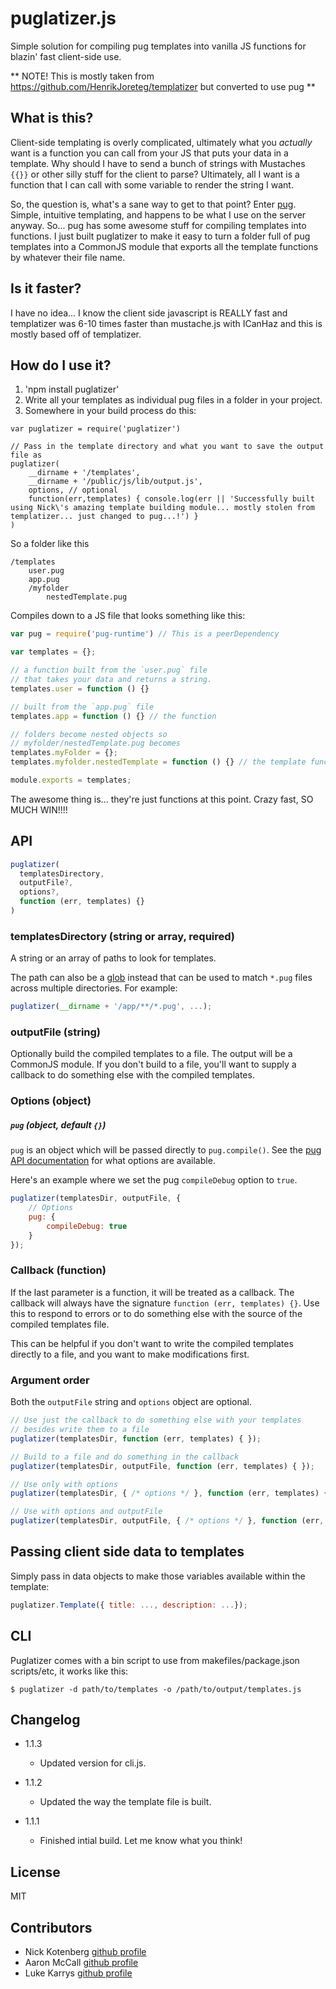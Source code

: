 # puglatizer.js

Simple solution for compiling pug templates into vanilla JS functions for blazin' fast client-side use.

** NOTE! This is mostly taken from https://github.com/HenrikJoreteg/templatizer but converted to use pug **

## What is this?

Client-side templating is overly complicated, ultimately what you *actually* want is a function you can call from your JS that puts your data in a template. Why should I have to send a bunch of strings with Mustaches `{{}}` or other silly stuff for the client to parse? Ultimately, all I want is a function that I can call with some variable to render the string I want.

So, the question is, what's a sane way to get to that point? Enter [pug](https://pugjs.org). Simple, intuitive templating, and happens to be what I use on the server anyway. So... pug has some awesome stuff for compiling templates into functions. I just built puglatizer to make it easy to turn a folder full of pug templates into a CommonJS module that exports all the template functions by whatever their file name.

## Is it faster?

I have no idea... I know the client side javascript is REALLY fast and templatizer was 6-10 times faster than mustache.js with ICanHaz and this is mostly based off of templatizer.

## How do I use it?

1. 'npm install puglatizer'
1. Write all your templates as individual pug files in a folder in your project.
1. Somewhere in your build process do this:

```
var puglatizer = require('puglatizer')

// Pass in the template directory and what you want to save the output file as
puglatizer(
	__dirname + '/templates',
	__dirname + '/public/js/lib/output.js',
	options, // optional
	function(err,templates) { console.log(err || 'Successfully built using Nick\'s amazing template building module... mostly stolen from templatizer... just changed to pug...!') }
)
```

So a folder like this

```
/templates
	user.pug
	app.pug
	/myfolder
		nestedTemplate.pug
```

Compiles down to a JS file that looks something like this:

```js
var pug = require('pug-runtime') // This is a peerDependency

var templates = {};

// a function built from the `user.pug` file
// that takes your data and returns a string.
templates.user = function () {}

// built from the `app.pug` file
templates.app = function () {} // the function

// folders become nested objects so
// myfolder/nestedTemplate.pug becomes
templates.myFolder = {};
templates.myfolder.nestedTemplate = function () {} // the template function

module.exports = templates;
```

The awesome thing is... they're just functions at this point. Crazy fast, SO MUCH WIN!!!!

## API

```js
puglatizer(
  templatesDirectory,
  outputFile?,
  options?,
  function (err, templates) {}
)
```

### templatesDirectory (string or array, required)

A string or an array of paths to look for templates.

The path can also be a [glob](https://github.com/isaacs/node-glob) instead that can be used to match `*.pug` files across multiple directories. For example:

```js
puglatizer(__dirname + '/app/**/*.pug', ...);
```

### outputFile (string)

Optionally build the compiled templates to a file. The output will be a CommonJS module. If you don't build to a file, you'll want to supply a callback to do something else with the compiled templates.

### Options (object)

##### `pug` (object, default `{}`)

`pug` is an object which will be passed directly to `pug.compile()`. See the [pug API documentation](http://pug-lang.com/api/) for what options are available.

Here's an example where we set the pug `compileDebug` option to `true`.

```js
puglatizer(templatesDir, outputFile, {
    // Options
    pug: {
        compileDebug: true
    }
});
```

### Callback (function)

If the last parameter is a function, it will be treated as a callback. The callback will always have the signature `function (err, templates) {}`. Use this to respond to errors or to do something else with the source of the compiled templates file.

This can be helpful if you don't want to write the compiled templates directly to a file, and you want to make modifications first. 

### Argument order

Both the `outputFile` string and `options` object are optional.

```js
// Use just the callback to do something else with your templates
// besides write them to a file
puglatizer(templatesDir, function (err, templates) { });

// Build to a file and do something in the callback
puglatizer(templatesDir, outputFile, function (err, templates) { });

// Use only with options
puglatizer(templatesDir, { /* options */ }, function (err, templates) { });

// Use with options and outputFile
puglatizer(templatesDir, outputFile, { /* options */ }, function (err, templates) { });
```

## Passing client side data to templates

Simply pass in data objects to make those variables available within the template:
```js
puglatizer.Template({ title: ..., description: ...});
```

## CLI

Puglatizer comes with a bin script to use from makefiles/package.json scripts/etc, it works like this:

```
$ puglatizer -d path/to/templates -o /path/to/output/templates.js
```

## Changelog

- 1.1.3
  - Updated version for cli.js.

- 1.1.2
  - Updated the way the template file is built.

- 1.1.1
  - Finished intial build. Let me know what you think!

## License

MIT

## Contributors

- Nick Kotenberg [github profile](https://github.com/happilymarrieddad)
- Aaron McCall [github profile](https://github.com/aaronmccall)
- Luke Karrys [github profile](https://github.com/lukekarrys)